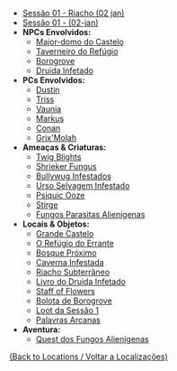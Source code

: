 
- [Sessão 01 - Riacho (02 jan)](sessao_01_-_riacho_(02-jan).md)
- [Sessão 01 - (02-jan)](sessao_01__(02-jan).md)
- **NPCs Envolvidos:**
	- [Major-domo do Castelo](majordomo_castelo.md)
	- [Taverneiro do Refúgio](taberneiro_refugio.md)
	- [Borogrove](borogrove.md)
	- [Druida Infetado](druida_infestado.md)
- **PCs Envolvidos:**
	- [Dustin](dustin.md)
	- [Triss](triss.md)
	- [Vaunia](vaunia.md)
	- [Markus](markus.md)
	- [Conan](conan.md)
	- [Grix'Molah](grix_molah.md)
- **Ameaças & Criaturas:**
	- [Twig Blights](borogrove_twig_blights.md)
	- [Shrieker Fungus](shrieker_fungus.md)
	- [Bullywug Infestados](bullywug_infestados.md)
	- [Urso Selvagem Infestado](urso_infestado.md)
	- [Psiquic Ooze](psiquic_ooze.md)
	- [Stirge](stirge.md)
	- [Fungos Parasitas Alienígenas](fungos_parasitas_alienigenas.md)
- **Locais & Objetos:**
	- [Grande Castelo](grande_castelo.md)
	- [O Refúgio do Errante](refugio_do_errante.md)
	- [Bosque Próximo](bosque_proximo.md)
	- [Caverna Infestada](caverna_infestada.md)
	- [Riacho Subterrâneo](riacho_subterraneo.md)
	- [Livro do Druida Infetado](livro_druida.md)
	- [Staff of Flowers](staff_of_flowers.md)
	- [Bolota de Borogrove](acorn_borogrove.md)
	- [Loot da Sessão 1](loot_sessao1.md)
	- [Palavras Arcanas](palavras_arcanas.md)
- **Aventura:**
	- [Quest dos Fungos Alienígenas](quest_dos_fungos.md)
	
[(Back to Locations / Voltar a Localizações)](localizacoes.md)